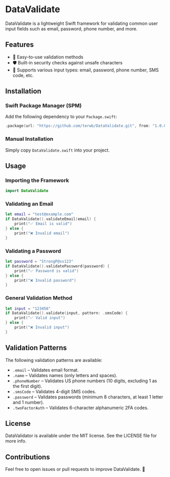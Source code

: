 # DataValidate

DataValidate is a lightweight Swift framework for validating common user input fields such as email, password, phone number, and more.

## Features

- 🚀 Easy-to-use validation methods
- 🛡️ Built-in security checks against unsafe characters
- 🎯 Supports various input types: email, password, phone number, SMS code, etc.

## Installation

### Swift Package Manager (SPM)
Add the following dependency to your `Package.swift`:

```swift
.package(url: "https://github.com/terwb/DataValidate.git", from: "1.0.0")
```

### Manual Installation
Simply copy `DataValidate.swift` into your project.

## Usage

### Importing the Framework

```swift
import DataValidate
```

### Validating an Email

```swift
let email = "test@example.com"
if DataValidate().validateEmail(email) {
    print("✅ Email is valid")
} else {
    print("❌ Invalid email")
}
```

### Validating a Password

```swift
let password = "StrongP@ss123"
if DataValidate().validatePassword(password) {
    print("✅ Password is valid")
} else {
    print("❌ Invalid password")
}
```

### General Validation Method

```swift
let input = "123456"
if DataValidate().validate(input, pattern: .smsCode) {
    print("✅ Valid input")
} else {
    print("❌ Invalid input")
}
```

## Validation Patterns

The following validation patterns are available:

- `.email` – Validates email format.
- `.name` – Validates names (only letters and spaces).
- `.phoneNumber` – Validates US phone numbers (10 digits, excluding 1 as the first digit).
- `.smsCode` – Validates 4-digit SMS codes.
- `.password` – Validates passwords (minimum 8 characters, at least 1 letter and 1 number).
- `.twoFactorAuth` – Validates 6-character alphanumeric 2FA codes.

## License

DataValidator is available under the MIT license. See the LICENSE file for more info.

## Contributions

Feel free to open issues or pull requests to improve DataValidate. 🚀

